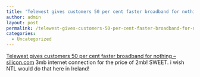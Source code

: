 ```yaml
---
title: 'Telewest gives customers 50 per cent faster broadband for nothing &#8211; silicon.com'
author: admin
layout: post
permalink: /telewest-gives-customers-50-per-cent-faster-broadband-for-nothing-siliconcom/
categories:
  - Uncategorized
---
```

[Telewest gives customers 50 per cent faster broadband for nothing &#8211; silicon.com][1] 3mb internet connection for the price of 2mb! SWEET. i wish NTL would do that here in Ireland!

 [1]: http://www.silicon.com/networks/broadband/0,39024661,39120263,00.htm